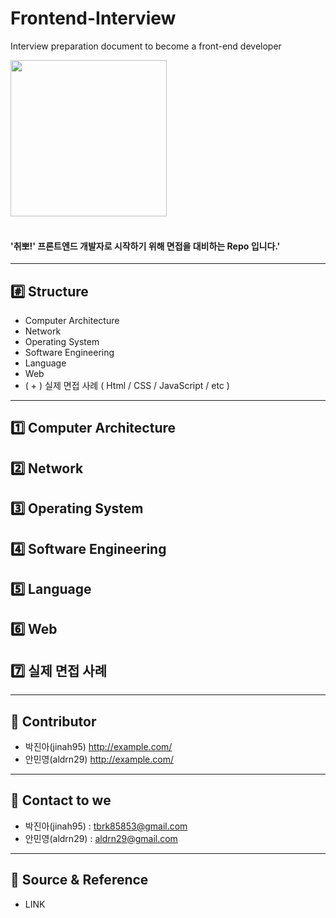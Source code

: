 # Frontend-Interview
 Interview preparation document to become a front-end developer

<img src="https://user-images.githubusercontent.com/97212459/182153488-910bf0be-8d78-448c-a3e1-4dff11dd293d.gif" width="250" height="250"> <br />
<br />

#### '취뽀!' 프론트엔드 개발자로 시작하기 위해 면접을 대비하는 Repo 입니다.'  <br />

* * *

## #️⃣ Structure  
- Computer Architecture 
- Network 
- Operating System 
- Software Engineering 
- Language
- Web
- ( + ) 실제 면접 사례 ( Html / CSS / JavaScript / etc )<br />
* * *

## 1️⃣ Computer Architecture  
## 2️⃣ Network   
## 3️⃣ Operating System  
## 4️⃣ Software Engineering  
## 5️⃣ Language 
## 6️⃣ Web  
## 7️⃣ 실제 면접 사례  <br />

* * *
## 👭 Contributor
  * 박진아(jinah95) <http://example.com/> <br /> 
  * 안민영(aldrn29) <http://example.com/> <br/>
   * * *
## 📩 Contact to we 
  * 박진아(jinah95) : tbrk85853@gmail.com <br />
  * 안민영(aldrn29) : aldrn29@gmail.com
   * * *
## 🔗 Source & Reference  
 * LINK
